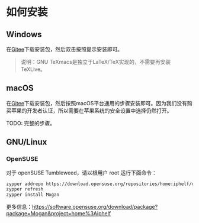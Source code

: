 # 如何安装
## Windows
在[Gitee](https://gitee.com/XmacsLabs/mogan/releases)下载安装包，然后双击按照提示安装即可。

> 说明：GNU TeXmacs是独立于LaTeX/TeX实现的，不需要再安装TeXLive。

## macOS
在[Gitee](https://gitee.com/XmacsLabs/mogan/releases)下载安装包，然后按照macOS平台通用的步骤安装即可。因为我们没有购买苹果的开发者认证，所以需要在苹果系统的安全设置中选择仍然打开。

TODO: 完整的步骤。

## GNU/Linux
### OpenSUSE

对于 openSUSE Tumbleweed，请以根用户 root 运行下面命令：
``` bash
zypper addrepo https://download.opensuse.org/repositories/home:iphelf/openSUSE_Tumbleweed/home:iphelf.repo
zypper refresh
zypper install Mogan
```
更多信息：https://software.opensuse.org/download/package?package=Mogan&project=home%3Aiphelf

